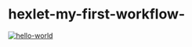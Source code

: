 # hexlet-my-first-workflow-

[![hello-world](https://github.com/kinddoctor/hexlet-my-first-workflow-/actions/workflows/hello-world.yml/badge.svg)](https://github.com/kinddoctor/hexlet-my-first-workflow-/actions/workflows/hello-world.yml)
